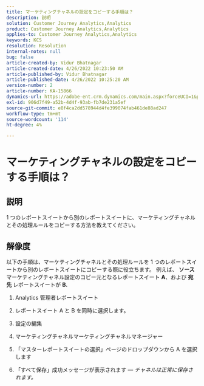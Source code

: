 ```yaml
---
title: マーケティングチャネルの設定をコピーする手順は？
description: 説明
solution: Customer Journey Analytics,Analytics
product: Customer Journey Analytics,Analytics
applies-to: Customer Journey Analytics,Analytics
keywords: KCS
resolution: Resolution
internal-notes: null
bug: false
article-created-by: Vidur Bhatnagar
article-created-date: 4/26/2022 10:23:50 AM
article-published-by: Vidur Bhatnagar
article-published-date: 4/26/2022 10:25:20 AM
version-number: 2
article-number: KA-15866
dynamics-url: https://adobe-ent.crm.dynamics.com/main.aspx?forceUCI=1&pagetype=entityrecord&etn=knowledgearticle&id=00f23cf1-4ac5-ec11-a7b6-0022480a1004
exl-id: 906d7f49-a52b-4d4f-93ab-fb7de231a5ef
source-git-commit: e8f4ca2dd578944d4fe399074fab461de88ad247
workflow-type: tm+mt
source-wordcount: '114'
ht-degree: 4%

---
```


# マーケティングチャネルの設定をコピーする手順は？

## 説明


1 つのレポートスイートから別のレポートスイートに、マーケティングチャネルとその処理ルールをコピーする方法を教えてください。


## 解像度


以下の手順は、マーケティングチャネルとその処理ルールを 1 つのレポートスイートから別のレポートスイートにコピーする際に役立ちます。 例えば、 <b>ソース </b>マーケティングチャネル設定のコピー元となるレポートスイート <b>A</b>、および <b>宛先 </b>レポートスイートが <b>B.</b>

1. Analytics 管理者レポートスイート

2. レポートスイート A と B を同時に選択します。

3. 設定の編集

4. マーケティングチャネルマーケティングチャネルマネージャー

5. 「マスターレポートスイートの選択」ページのドロップダウンから A を選択します

6. 「すべて保存」成功メッセージが表示されます — *チャネルは正常に保存されます。*
